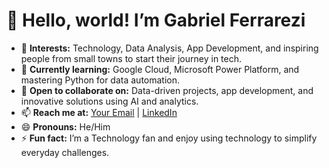 # 👋 Hello, world! I’m Gabriel Ferrarezi  
- 👀 **Interests:** Technology, Data Analysis, App Development, and inspiring people from small towns to start their journey in tech.  
- 🌱 **Currently learning:** Google Cloud, Microsoft Power Platform, and mastering Python for data automation.  
- 💞️ **Open to collaborate on:** Data-driven projects, app development, and innovative solutions using AI and analytics.  
- 📫 **Reach me at:** [Your Email](gabriel.ferrarezi@outlook.com.br) | [LinkedIn](https://www.linkedin.com/in/gabriel-ferrarezi-178189163/)  
- 😄 **Pronouns:** He/Him  
- ⚡ **Fun fact:** I’m a Technology fan and enjoy using technology to simplify everyday challenges.
